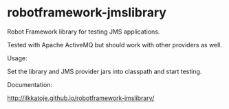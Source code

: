 robotframework-jmslibrary
=========================

Robot Framework library for testing JMS applications.

Tested with Apache ActiveMQ but should work with other providers as well.

Usage:

Set the library and JMS provider jars into classpath and start testing.

Documentation:

http://ilkkatoje.github.io/robotframework-jmslibrary/
